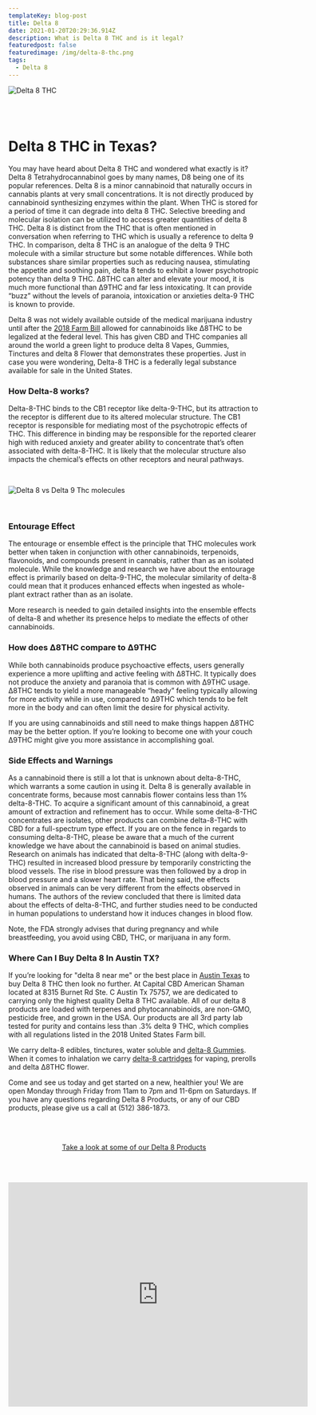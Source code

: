 ```yaml
---
templateKey: blog-post
title: Delta 8
date: 2021-01-20T20:29:36.914Z
description: What is Delta 8 THC and is it legal?
featuredpost: false
featuredimage: /img/delta-8-thc.png
tags:
  - Delta 8
---
```

![Delta 8 THC](/img/delta-8-thc.png "Delta 8 THC in Austin Tx")

<br><br>

# Delta 8 THC in Texas?

You may have heard about Delta 8 THC and wondered what exactly is it?  Delta 8 Tetrahydrocannabinol goes by many names, D8 being one of its popular references. Delta 8 is a minor cannabinoid that naturally occurs in cannabis plants at very small concentrations. It is not directly produced by cannabinoid synthesizing enzymes within the plant.  When THC is stored for a period of time it can degrade into delta 8 THC.  Selective breeding and molecular isolation can be utilized to access greater quantities of delta 8 THC.  Delta 8 is distinct from the THC that is often mentioned in conversation when referring to THC which is usually a reference to delta 9 THC.  In comparison, delta 8 THC is an analogue of the delta 9 THC molecule with a similar structure but some notable differences. While both substances share similar properties such as reducing nausea, stimulating the appetite and soothing pain, delta 8 tends to exhibit a lower psychotropic potency than delta 9 THC. Δ8THC can alter and elevate your mood, it is much more functional than Δ9THC and far less intoxicating. It can provide “buzz” without the levels of paranoia, intoxication or anxieties delta-9 THC is known to provide.

Delta 8 was not widely available outside of the medical marijuana industry until after the [2018 Farm Bill](https://www.congress.gov/bill/115th-congress/house-bill/2) allowed for cannabinoids like Δ8THC to be legalized at the federal level.  This has given CBD and THC companies all around the world a green light to produce delta 8 Vapes, Gummies, Tinctures and delta 8 Flower that demonstrates these properties.  Just in case you were wondering, Delta-8 THC is a federally legal substance available for sale in the United States.

### How Delta-8 works?

 Delta-8-THC binds to the CB1 receptor like delta-9-THC, but its attraction to the receptor is different due to its altered molecular structure. The CB1 receptor is responsible for mediating most of the psychotropic effects of THC. This difference in binding may be responsible for the reported clearer high with reduced anxiety and greater ability to concentrate that’s often associated with delta-8-THC. It is likely that the molecular structure also impacts the chemical’s effects on other receptors and neural pathways.

<br>

![Delta 8 vs Delta 9 Thc molecules](/img/delta8-and-d9-thc.jpg "Delta 8 vs Delta 9")

<br>

### Entourage Effect

 The entourage or ensemble effect is the principle that THC molecules work better when taken in conjunction with other cannabinoids, terpenoids, flavonoids, and compounds present in cannabis, rather than as an isolated molecule. While the knowledge and research we have about the entourage effect is primarily based on delta-9-THC, the molecular similarity of delta-8 could mean that it produces enhanced effects when ingested as whole-plant extract rather than as an isolate.

More research is needed to gain detailed insights into the ensemble effects of delta-8 and whether its presence helps to mediate the effects of other cannabinoids.

### How does Δ8THC compare to Δ9THC

While both cannabinoids produce psychoactive effects, users generally experience a more uplifting and active feeling with Δ8THC.  It typically does not produce the anxiety and paranoia that is common with Δ9THC usage. Δ8THC tends to yield a more manageable “heady” feeling typically allowing for more activity while in use, compared to Δ9THC which tends to be felt more in the body and can often limit the desire for physical activity.

If you are using cannabinoids and still need to make things happen Δ8THC may be the better option. If you’re looking to become one with your couch Δ9THC might give you more assistance in accomplishing goal.

### Side Effects and Warnings

 As a cannabinoid there is still a lot that is unknown about delta-8-THC, which warrants a some caution in using it. Delta 8 is generally available in concentrate forms, because most cannabis flower contains less than 1% delta-8-THC. To acquire a significant amount of this cannabinoid, a great amount of extraction and refinement has to occur.  While some delta-8-THC concentrates are isolates, other products can combine delta-8-THC with CBD for a full-spectrum type effect.  If you are on the fence in regards to consuming delta-8-THC, please be aware that a much of the current knowledge we have about the cannabinoid is based on animal studies. Research on animals has indicated that delta-8-THC (along with delta-9-THC) resulted in increased blood pressure by temporarily constricting the blood vessels. The rise in blood pressure was then followed by a drop in blood pressure and a slower heart rate. That being said, the effects observed in animals can be very different from the effects observed in humans.  The authors of the review concluded that there is limited data about the effects of delta-8-THC, and further studies need to be conducted in human populations to understand how it induces changes in blood flow.

Note, the FDA strongly advises that during pregnancy and while breastfeeding, you avoid using CBD, THC, or marijuana in any form.

### Where Can I Buy Delta 8 In Austin TX?

If you’re looking for "delta 8 near me" or the best place in [Austin Texas](https://en.wikipedia.org/wiki/Austin,_Texas) to buy Delta 8 THC then look no further. At Capital CBD American Shaman located at 8315 Burnet Rd Ste. C Austin Tx 75757, we are dedicated to carrying only the highest quality Delta 8 THC available.  All of our delta 8 products are loaded with terpenes and phytocannabinoids, are non-GMO, pesticide free, and grown in the USA.  Our products are all 3rd party lab tested for purity and contains less than .3% delta 9 THC, which complies with all regulations listed in the 2018 United States Farm bill.  

We carry delta-8 edibles, tinctures, water soluble and [delta-8 Gummies](https://capitalamericanshaman.com/blog/delta-8-gummies/).  When it comes to inhalation we carry [delta-8 cartridges](https://capitalamericanshaman.com/blog/delta-8-thc-vape-cartridges/) for vaping, prerolls and delta Δ8THC flower.

Come and see us today and get started on a new, healthier you!  We are open Monday through Friday from 11am to 7pm and 11-6pm on Saturdays. If you have any questions regarding Delta 8 Products, or any of our CBD products, please give us a call at (512) 386-1873.

<br><br>

<Center><a class="link-view-more-products" target="_blank" href="https://capitalamericanshaman.com/product-category/delta-8/">Take a look at some of our Delta 8 Products</a></Center>

<br><br>

<center><iframe src="https://www.google.com/maps/embed?pb=!1m18!1m12!1m3!1d3442.5441840515764!2d-97.7283884!3d30.363901699999996!2m3!1f0!2f0!3f0!3m2!1i1024!2i768!4f13.1!3m3!1m2!1s0x8644cb31a4fe226f%3A0x34275657f2964730!2sCapital%20CBD%20American%20Shaman!5e0!3m2!1sen!2sus!4v1667507515248!5m2!1sen!2sus" width="600" height="450" style="border:0;" allowfullscreen="" loading="lazy" referrerpolicy="no-referrer-when-downgrade"></iframe><center/>